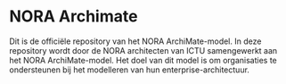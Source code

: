 # NORA Archimate

Dit is de officiële repository van het NORA ArchiMate-model. In deze repository wordt door de NORA architecten van ICTU samengewerkt aan het NORA ArchiMate-model. Het doel van dit model is om organisaties te ondersteunen bij het modelleren van hun enterprise-architectuur.


